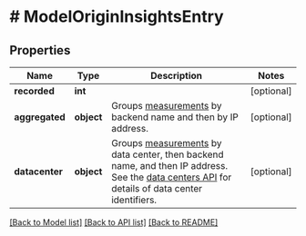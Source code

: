 # # ModelOriginInsightsEntry

## Properties

Name | Type | Description | Notes
------------ | ------------- | ------------- | -------------
**recorded** | **int** |  | [optional]
**aggregated** | **object** | Groups [measurements](#measurements-data-model) by backend name and then by IP address. | [optional]
**datacenter** | **object** | Groups [measurements](#measurements-data-model) by data center, then backend name, and then IP address. See the [data centers API](/reference/api/utils/datacenter/) for details of data center identifiers. | [optional]

[[Back to Model list]](../../README.md#models) [[Back to API list]](../../README.md#endpoints) [[Back to README]](../../README.md)
